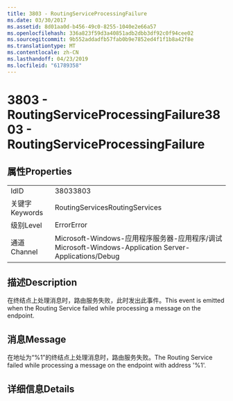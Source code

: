 ```yaml
---
title: 3803 - RoutingServiceProcessingFailure
ms.date: 03/30/2017
ms.assetid: 8d01aa0d-b456-49c0-8255-1040e2e66a57
ms.openlocfilehash: 336a823f59d3a40851adb2dbb3df92c0f94cee02
ms.sourcegitcommit: 9b552addadfb57fab0b9e7852ed4f1f1b8a42f8e
ms.translationtype: MT
ms.contentlocale: zh-CN
ms.lasthandoff: 04/23/2019
ms.locfileid: "61789358"
---
```

# <a name="3803---routingserviceprocessingfailure"></a><span data-ttu-id="a6011-102">3803 - RoutingServiceProcessingFailure</span><span class="sxs-lookup"><span data-stu-id="a6011-102">3803 - RoutingServiceProcessingFailure</span></span>
## <a name="properties"></a><span data-ttu-id="a6011-103">属性</span><span class="sxs-lookup"><span data-stu-id="a6011-103">Properties</span></span>  
  
|||  
|-|-|  
|<span data-ttu-id="a6011-104">Id</span><span class="sxs-lookup"><span data-stu-id="a6011-104">ID</span></span>|<span data-ttu-id="a6011-105">3803</span><span class="sxs-lookup"><span data-stu-id="a6011-105">3803</span></span>|  
|<span data-ttu-id="a6011-106">关键字</span><span class="sxs-lookup"><span data-stu-id="a6011-106">Keywords</span></span>|<span data-ttu-id="a6011-107">RoutingServices</span><span class="sxs-lookup"><span data-stu-id="a6011-107">RoutingServices</span></span>|  
|<span data-ttu-id="a6011-108">级别</span><span class="sxs-lookup"><span data-stu-id="a6011-108">Level</span></span>|<span data-ttu-id="a6011-109">Error</span><span class="sxs-lookup"><span data-stu-id="a6011-109">Error</span></span>|  
|<span data-ttu-id="a6011-110">通道</span><span class="sxs-lookup"><span data-stu-id="a6011-110">Channel</span></span>|<span data-ttu-id="a6011-111">Microsoft-Windows-应用程序服务器-应用程序/调试</span><span class="sxs-lookup"><span data-stu-id="a6011-111">Microsoft-Windows-Application Server-Applications/Debug</span></span>|  
  
## <a name="description"></a><span data-ttu-id="a6011-112">描述</span><span class="sxs-lookup"><span data-stu-id="a6011-112">Description</span></span>  
 <span data-ttu-id="a6011-113">在终结点上处理消息时，路由服务失败，此时发出此事件。</span><span class="sxs-lookup"><span data-stu-id="a6011-113">This event is emitted when the Routing Service failed while processing a message on the endpoint.</span></span>  
  
## <a name="message"></a><span data-ttu-id="a6011-114">消息</span><span class="sxs-lookup"><span data-stu-id="a6011-114">Message</span></span>  
 <span data-ttu-id="a6011-115">在地址为“%1”的终结点上处理消息时，路由服务失败。</span><span class="sxs-lookup"><span data-stu-id="a6011-115">The Routing Service failed while processing a message on the endpoint with address '%1'.</span></span>  
  
## <a name="details"></a><span data-ttu-id="a6011-116">详细信息</span><span class="sxs-lookup"><span data-stu-id="a6011-116">Details</span></span>

